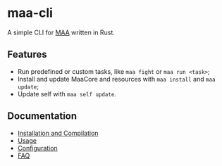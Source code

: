 # maa-cli

A simple CLI for [MAA][maa-home] written in Rust.

## Features

- Run predefined or custom tasks, like `maa fight` or `maa run <task>`;
- Install and update MaaCore and resources with `maa install` and `maa update`;
- Update self with `maa self update`.

## Documentation

- [Installation and Compilation](install.md)
- [Usage](usage.md)
- [Configuration](config.md)
- [FAQ](faq.md)

[maa-home]: https://github.com/MaaAssistantArknights/MaaAssistantArknights
